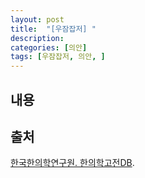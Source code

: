 ```yaml
---
layout: post
title:  "[우잠잡저] "
description: 
categories: [의안]
tags: [우잠잡저, 의안, ]
---
```


## 내용

> 

## 출처

[한국한의학연구원. 한의학고전DB](https://mediclassics.kr/). []()
